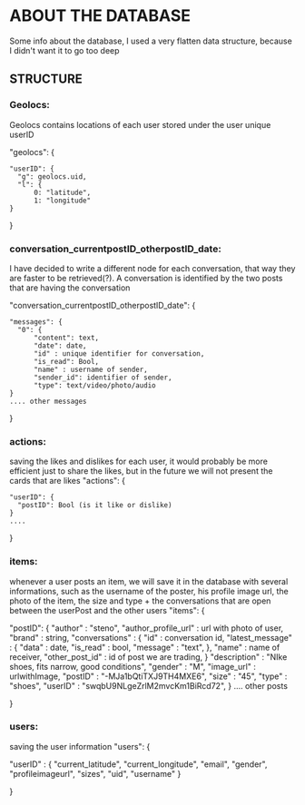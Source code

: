# ABOUT THE DATABASE
Some info about the database, I used a very flatten data structure, because I didn't want it to go too deep
## STRUCTURE
### Geolocs:
  Geolocs contains locations of each user stored under the user unique userID
  
  "geolocs": {
  
    "userID": {
      "g": geolocs.uid,
      "l": {
          0: "latitude",     
          1: "longitude"   
    }
    
  }
### conversation_currentpostID_otherpostID_date:
  I have decided to write a different node for each conversation, that way they are faster to be retrieved(?). A conversation is identified by the two posts that are having the conversation
  
  "conversation_currentpostID_otherpostID_date": {
  
    "messages": {
      "0": {
          "content": text,
          "date": date,
          "id" : unique identifier for conversation,
          "is_read": Bool,
          "name" : username of sender,
          "sender_id": identifier of sender,
          "type": text/video/photo/audio
    }
    .... other messages
    
}

### actions:
  saving the likes and dislikes for each user, it would probably be more efficient just to share the likes, but in the future we will not present the cards that are likes
  "actions": {
  
    "userID": {
      "postID": Bool (is it like or dislike)
    }
    ....
    
}

### items:
  whenever a user posts an item, we will save it in the database with several informations, such as the username of the poster, his profile image url, the photo of the item,
  the size and type + the conversations that are open between the userPost and the other users
  "items": {
  
  "postID": {
            "author" : "steno",
            "author_profile_url" : url with photo of user,
            "brand" : string,
            "conversations" : {
                              "id" : conversation id,
                              "latest_message" : {
                                                  "data" : date,
                                                  "is_read" : bool,
                                                   "message" : "text",
                                                 },
                              "name" : name of receiver,
                              "other_post_id" : id of post we are trading,
                               }
            "description" : "NIke shoes, fits narrow, good conditions",
            "gender" : "M",
            "image_url" : urlwithImage,
            "postID" : "-MJa1bQtiTXJ9TH4MXE6",
            "size" : "45",
            "type" : "shoes",
            "userID" : "swqbU9NLgeZrlM2mvcKm1BiRcd72",
            }
     .... other posts

}

### users:
  saving the user information
  "users": {
  
  "userID" : {
              "current_latitude",
              "current_longitude",
              "email",
              "gender",
              "profileimageurl",
              "sizes",
              "uid",
              "username"
              }
  
  }

  

